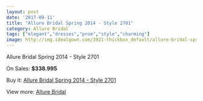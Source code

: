 ```yaml
---
layout: post
date: '2017-09-11'
title: "Allure Bridal Spring 2014 - Style 2701"
category: Allure Bridal
tags: ["elegant","dresses","prom","style","charming"]
image: http://img.idealgown.com/3921-thickbox_default/allure-bridal-spring-2014-style-2701.jpg
---
```

Allure Bridal Spring 2014 - Style 2701

On Sales: **$338.995**
<a href="https://www.idealgown.com/en/allure-bridal/1823-allure-bridal-spring-2014-style-2701.html"><amp-img layout="responsive" width="600" height="600" src="//img.idealgown.com/3921-thickbox_default/allure-bridal-spring-2014-style-2701.jpg" alt="Allure Bridal Spring 2014 - Style 2701 0" /></a>
<a href="https://www.idealgown.com/en/allure-bridal/1823-allure-bridal-spring-2014-style-2701.html"><amp-img layout="responsive" width="600" height="600" src="//img.idealgown.com/3923-thickbox_default/allure-bridal-spring-2014-style-2701.jpg" alt="Allure Bridal Spring 2014 - Style 2701 1" /></a>
<a href="https://www.idealgown.com/en/allure-bridal/1823-allure-bridal-spring-2014-style-2701.html"><amp-img layout="responsive" width="600" height="600" src="//img.idealgown.com/3922-thickbox_default/allure-bridal-spring-2014-style-2701.jpg" alt="Allure Bridal Spring 2014 - Style 2701 2" /></a>

Buy it: [Allure Bridal Spring 2014 - Style 2701](https://www.idealgown.com/en/allure-bridal/1823-allure-bridal-spring-2014-style-2701.html "Allure Bridal Spring 2014 - Style 2701")

View more: [Allure Bridal](https://www.idealgown.com/en/29-allure-bridal "Allure Bridal")
